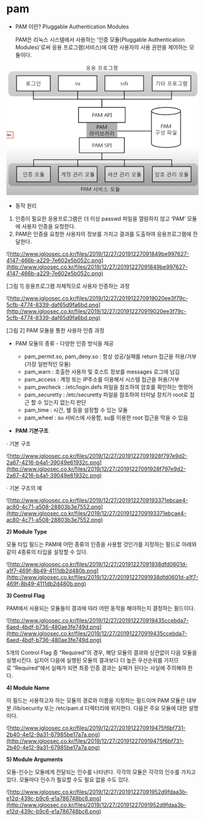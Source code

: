 # pam

- PAM 이란? Pluggable Authentication Modules

    PAM은 리눅스 시스템에서 사용하는 '인증 모듈(Pluggable Authentication Modules)'로써 응용 프로그램(서비스)에 대한 사용자의 사용 권한을 제어하는 모듈이다.

![pam%20a53e60466edb430e809c2e3a7de16180/Untitled.png](pam%20a53e60466edb430e809c2e3a7de16180/Untitled.png)

- 동작 원리
1. 인증이 필요한 응용프로그램은 더 이상 passwd 파일을 열람하지 않고 ‘PAM’ 모듈에 사용자 인증을 요청한다.
2. PAM은 인증을 요청한 사용자의 정보를 가지고 결과를 도출하여 응용프로그램에 전달한다.

![http://www.igloosec.co.kr/files/2019/12/27/20191227091849be997627-4147-466b-a229-7e602e5b052c.png](http://www.igloosec.co.kr/files/2019/12/27/20191227091849be997627-4147-466b-a229-7e602e5b052c.png)

[그림 1] 응용프로그램 자체적으로 사용자 인증하는 과정

![http://www.igloosec.co.kr/files/2019/12/27/201912270919020ee3f79c-5cfb-4774-8339-daf65d9fa6bd.png](http://www.igloosec.co.kr/files/2019/12/27/201912270919020ee3f79c-5cfb-4774-8339-daf65d9fa6bd.png)

[그림 2] PAM 모듈을 통한 사용자 인증 과정

- PAM 모듈의 종류 - 다양한 인증 방식을 제공
    - pam_permit.so, pam_deny.so : 항상 성공/실패를 return 접근을 허용/거부 (가장 일반적인 모듈)
    - pam_warn : 호출한 사용자 및 호스트 정보를 messages 로그에 남김
    - pam_access : 계정 또는 IP주소를 이용해서 시스템 접근을 허용/거부
    - pam_pwcheck : /etc/login.defs 파일을 참조하여 암호를 확인하는 명령어
    - pam_securetty : /etc/securetty 파일을 참조하여 터미널 장치가 root로 접근 할 수 있는지 없는지 판단
    - pam_time : 시간, 쉘 등을 설정할 수 있는 모듈
    - pam_wheel : su 서비스에 사용함, su를 이용한 root 접근을 막을 수 있음

- **PAM 기본구조**

· 기본 구조

![http://www.igloosec.co.kr/files/2019/12/27/20191227091928f797e9d2-2a67-4216-b4a1-39049e61932c.png](http://www.igloosec.co.kr/files/2019/12/27/20191227091928f797e9d2-2a67-4216-b4a1-39049e61932c.png)

· 기본 구조의 예

![http://www.igloosec.co.kr/files/2019/12/27/2019122709193371ebcae4-ac80-4c71-a508-28803b3e7552.png](http://www.igloosec.co.kr/files/2019/12/27/2019122709193371ebcae4-ac80-4c71-a508-28803b3e7552.png)

**2) Module Type**

모듈 타입 필드는 PAM에 어떤 종류의 인증을 사용할 것인가를 지정하는 필드로 아래와 같이 4종류의 타입을 설정할 수 있다.

![http://www.igloosec.co.kr/files/2019/12/27/20191227091938dfd0601d-a1f7-469f-8b49-4111db2d480b.png](http://www.igloosec.co.kr/files/2019/12/27/20191227091938dfd0601d-a1f7-469f-8b49-4111db2d480b.png)

**3) Control Flag**

PAM에서 사용되는 모듈들이 결과에 따라 어떤 동작을 해야하는지 결정하는 필드이다.

![http://www.igloosec.co.kr/files/2019/12/27/201912270919435ccebda7-6aed-4bdf-b736-480ae3fe749d.png](http://www.igloosec.co.kr/files/2019/12/27/201912270919435ccebda7-6aed-4bdf-b736-480ae3fe749d.png)

5개의 Control Flag 중 “Required”의 경우, 해당 모듈의 결과와 상관없이 다음 모듈을 실행시킨다. 심지어 다음에 실행된 모듈의 결과보다 더 높은 우선순위를 가지므로 “Required”에서 실패가 되면 최종 인증 결과는 실패가 된다는 사실에 주의해야 한다.

**4) Module Name**

이 필드는 사용하고자 하는 모듈의 경로와 이름을 지정하는 필드이며 PAM 모듈은 대부분 /lib/security 또는 /etc/pam.d 디렉터리에 위치한다. 다음은 주요 모듈에 대한 설명이다.

![http://www.igloosec.co.kr/files/2019/12/27/201912270919475f6bf731-2b40-4e12-9a31-67985be17a7a.png](http://www.igloosec.co.kr/files/2019/12/27/201912270919475f6bf731-2b40-4e12-9a31-67985be17a7a.png)

**5) Module Arguments**

모듈-인수는 모듈에게 전달되는 인수를 나타낸다. 각각의 모듈은 각각의 인수를 가지고 있다. 모듈마다 인수가 필요할 수도 필요 없을 수도 있다.

![http://www.igloosec.co.kr/files/2019/12/27/20191227091952d9fdaa3b-e12d-439c-b9c6-e1a786748bc6.png](http://www.igloosec.co.kr/files/2019/12/27/20191227091952d9fdaa3b-e12d-439c-b9c6-e1a786748bc6.png)
